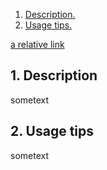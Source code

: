 
1. [ Description. ](#desc)
2. [ Usage tips. ](#usage)

[a relative link](hw1/newton.html)
## 1. Description

sometext

<a name="usage"></a>
## 2. Usage tips

sometext
